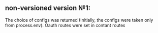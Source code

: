 ## non-versioned version №1: 
The choice of configs was returned (Initially, the configs were taken only from process.env).
Oauth routes were set in contant routes